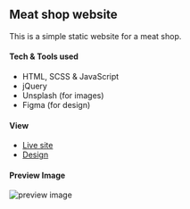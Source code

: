 ## Meat shop website

This is a simple static website for a meat shop.

#### Tech & Tools used

- HTML, SCSS & JavaScript
- jQuery
- Unsplash (for images)
- Figma (for design)

#### View

- [Live site](https://meat-shop-eta.vercel.app/)
- [Design](https://www.figma.com/file/RXU5qsnv6J3NcHe2MUOreA/Meat-shop-website)

#### Preview Image

![preview image](/preview-image.png)
